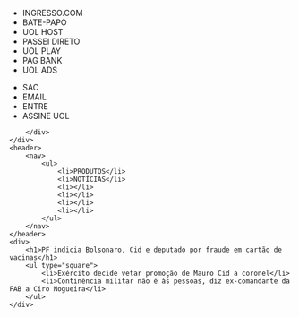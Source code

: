 <!DOCTYPE html>
<html lang="pt-br">
<head>
    <meta charset="UTF-8">
    <meta name="viewport" content="width=device-width, initial-scale=1.0">
    <title>Document</title>
</head>
<body>
    <div class="blackBar">
        <div class="blackBar__container">
            <ul class="blackBar__list">
                <li class="blackBar__list__item"><a>INGRESSO.COM</a></li>
                <li class="blackBar__list__item"><a>BATE-PAPO</a></li>
                <li class="blackBar__list__item">UOL HOST</li>
                <li class="blackBar__list__item">PASSEI DIRETO</li>
                <li class="blackBar__list__item">UOL PLAY</li>
                <li class="blackBar__list__item">PAG BANK</li>
                <li class="blackBar__list__item">UOL ADS</li>
            </ul>
            <ul class="blackBar__listServices">
                <li class="blackBar__listServices__item">SAC</li>
                <li class="blackBar__listServices__item">EMAIL</li>
                <li class="blackBar__listServices__item">ENTRE</li>
                <li class="blackBar__listServices__item--subscribe">ASSINE UOL</li>
            </ul>
            
        </div>
    </div>
    <header>
        <nav>
            <ul>
                <li>PRODUTOS</li>
                <li>NOTÍCIAS</li>
                <li></li>
                <li></li>
                <li></li>
                <li></li>
            </ul>
        </nav>
    </header>
    <div>
        <h1>PF indicia Bolsonaro, Cid e deputado por fraude em cartão de vacinas</h1>
        <ul type="square">
            <li>Exército decide vetar promoção de Mauro Cid a coronel</li>
            <li>Continência militar não é às pessoas, diz ex-comandante da FAB a Ciro Nogueira</li>
        </ul>
    </div>
</body>
</html>
